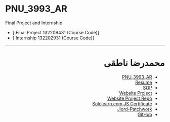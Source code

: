 # PNU_3993_AR
Final Project and Internship

- [ Final Project   132209431 (Course Code)]
- [ Internship      132202931 (Course Code)]

<div dir="rtl">

---------

# محمدرضا ناطقی
- [PNU_3993_AR](https://github.com/Nateghi7/PNU_3993_AR)
- [Resume](https://nateghi7.github.io/ResponsiveResumeWebsite/) 
- [SOP](https://forughiamir.github.io/SOP/)
- [Website Project](https://nateghi7.github.io/ResponsiveResumeWebsite/)
- [Website Project Repo](https://github.com/Nateghi7/ResponsiveResumeWebsite)
- [Sololearn.com JS Certificate](https://github.com/Nateghi7/JavaScript-Certification/blob/main/Cert-SoloLearn-JS.png)
- [Jlord-Patchwork](https://github.com/Nateghi7/Jlord-Patchwork/blob/main/Github-Jlord.jpg)
- [GitHub](https://github.com/Nateghi7)

